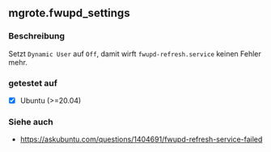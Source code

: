 ## mgrote.fwupd_settings

### Beschreibung

Setzt `Dynamic User` auf `Off`, damit wirft `fwupd-refresh.service` keinen Fehler mehr.

### getestet auf
- [x] Ubuntu (>=20.04)

### Siehe auch
* https://askubuntu.com/questions/1404691/fwupd-refresh-service-failed
